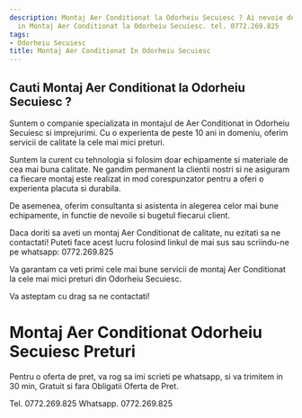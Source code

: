 ```yaml
---
description: Montaj Aer Conditionat la Odorheiu Secuiesc ? Ai nevoie de un profesionist
  in Montaj Aer Conditionat la Odorheiu Secuiesc. tel. 0772.269.825
tags:
- Odorheiu Secuiesc
title: Montaj Aer Conditionat In Odorheiu Secuiesc
---
```



## Cauti Montaj Aer Conditionat la Odorheiu Secuiesc ?

Suntem o companie specializata in montajul de Aer Conditionat in Odorheiu Secuiesc si imprejurimi. Cu o experienta de peste 10 ani in domeniu, oferim servicii de calitate la cele mai mici preturi. 

Suntem la curent cu tehnologia si folosim doar echipamente si materiale de cea mai buna calitate. Ne gandim permanent la clientii nostri si ne asiguram ca fiecare montaj este realizat in mod corespunzator pentru a oferi o experienta placuta si durabila.

De asemenea, oferim consultanta si asistenta in alegerea celor mai bune echipamente, in functie de nevoile si bugetul fiecarui client. 

Daca doriti sa aveti un montaj Aer Conditionat de calitate, nu ezitati sa ne contactati! Puteti face acest lucru folosind linkul de mai sus sau scriindu-ne pe whatsapp: 0772.269.825 

Va garantam ca veti primi cele mai bune servicii de montaj Aer Conditionat la cele mai mici preturi din Odorheiu Secuiesc. 

Va asteptam cu drag sa ne contactati!

# Montaj Aer Conditionat Odorheiu Secuiesc Preturi
Pentru o oferta de pret, va rog sa imi scrieti pe whatsapp, si va trimitem in 30 min, Gratuit si fara Obligatii Oferta de Pret.

Tel. 0772.269.825
Whatsapp. 0772.269.825
